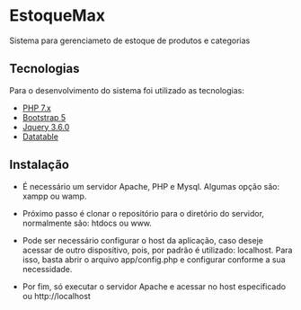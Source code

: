# EstoqueMax
Sistema para gerenciameto de estoque de produtos e categorias

## Tecnologias
Para o desenvolvimento do sistema foi utilizado as tecnologias:
- [PHP 7.x](https://www.php.net/)
- [Bootstrap 5](https://getbootstrap.com/docs/5.0/getting-started/introduction/)
- [Jquery 3.6.0](https://jquery.com)
- [Datatable](https://datatables.net/)

## Instalação
- É necessário um servidor Apache, PHP e Mysql. Algumas opção são: xampp ou wamp.

- Próximo passo é clonar o repositório para o diretório do servidor, normalmente são: htdocs ou www. 

- Pode ser necessário configurar o host da aplicação, caso deseje acessar de outro dispositivo, pois, por padrão é utilizado: localhost. Para isso, basta abrir o arquivo app/config.php e configurar conforme a sua necessidade.

- Por fim, só executar o servidor Apache e acessar no host especificado ou http://localhost